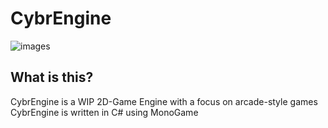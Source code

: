 # CybrEngine
![images](https://github.com/CybrNight/CybrEngine/assets/14323993/6bfe142f-45d3-4429-928d-6787ebded80b)

## What is this?
CybrEngine is a WIP 2D-Game Engine with a focus on arcade-style games
CybrEngine is written in C# using MonoGame
